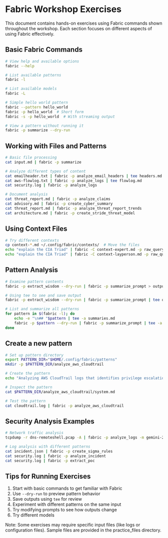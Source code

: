 # Fabric Workshop Exercises

This document contains hands-on exercises using Fabric commands shown throughout the workshop. Each section focuses on different aspects of using Fabric effectively.

## Basic Fabric Commands

```bash
# View help and available options
fabric --help

# List available patterns
fabric -l

# List available models
fabric -L

# Simple hello world pattern
fabric --pattern hello_world
fabric -p hello_world  # Short form
fabric -s -p hello_world  # With streaming output

# View a pattern without running it
fabric -p summarize --dry-run
```

## Working with Files and Patterns

```bash
# Basic file processing
cat input.md | fabric -p summarize

# Analyze different types of content
cat emailheader.txt | fabric -p analyze_email_headers | tee headers.md
cat aws-flowlog.txt | fabric -p analyze_logs | tee flowlog.md
cat security.log | fabric -p analyze_logs

# Document analysis
cat threat_report.md | fabric -p analyze_claims
cat advisory.md | fabric -p create_cyber_summary
cat threat_report.md | fabric -p analyze_threat_report_trends
cat architecture.md | fabric -p create_stride_threat_model
```

## Using Context Files

```bash
# Try different contexts
cp context-*.md ~/.config/fabric/contexts/  # Move the files
echo "explain the CIA Triad" | fabric -C context-expert.md -p raw_query
echo "explain the CIA Triad" | fabric -C context-layperson.md -p raw_query
```

## Pattern Analysis 

```bash
# Examine pattern contents
fabric -p extract_wisdom --dry-run | fabric -p summarize_prompt > output.md

# Using tee to see and save output
fabric -p extract_wisdom --dry-run | fabric -p summarize_prompt | tee output.md

# List and summarize all patterns
for pattern in $(fabric -l); do 
    echo -e "\n## "$pattern | tee -a summaries.md
    fabric -p $pattern --dry-run | fabric -p summarize_prompt | tee -a summaries.md
done
```


## Create a new pattern

```bash
# Set up pattern directory
export PATTERN_DIR="$HOME/.config/fabric/patterns"
mkdir -p $PATTERN_DIR/analyze_aws_cloudtrail

# Create the pattern
echo "Analyzing AWS CloudTrail logs that identifies privilege escalation attempts" | fabric -p create_pattern | tee $PATTERN_DIR/analyze_aws_cloudtrail/system.md

# Inspect the pattern
cat $PATTERN_DIR/analyze_aws_cloudtrail/system.md

# Test the pattern
cat cloudtrail.log | fabric -p analyze_aws_cloudtrail
```

## Security Analysis Examples

```bash
# Network traffic analysis
tcpdump -r dns-remoteshell.pcap -A | fabric -p analyze_logs -m gemini-2.0-flash-exp | tee remoteshell.md

# Log analysis with different patterns
cat incident.json | fabric -p create_sigma_rules
cat security.log | fabric -p analyze_incident
cat security.log | fabric -p extract_poc
```

## Tips for Running Exercises

1. Start with basic commands to get familiar with Fabric
2. Use `--dry-run` to preview pattern behavior
3. Save outputs using `tee` for review
4. Experiment with different patterns on the same input
5. Try modifying prompts to see how outputs change
6. Try different models

Note: Some exercises may require specific input files (like logs or configuration files). Sample files are provided in the practice_files directory. 